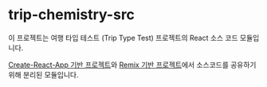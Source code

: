 # trip-chemistry-src

이 프로젝트는 여행 타입 테스트 (Trip Type Test) 프로젝트의 React 소스 코드 모듈입니다. 

[Create-React-App 기반 프로젝트](https://github.com/EAexist/trip-chemistry-cra)와 [Remix 기반 프로젝트](https://github.com/EAexist/trip-chemistry)에서 소스코드를 공유하기 위해 분리된 모듈입니다.




